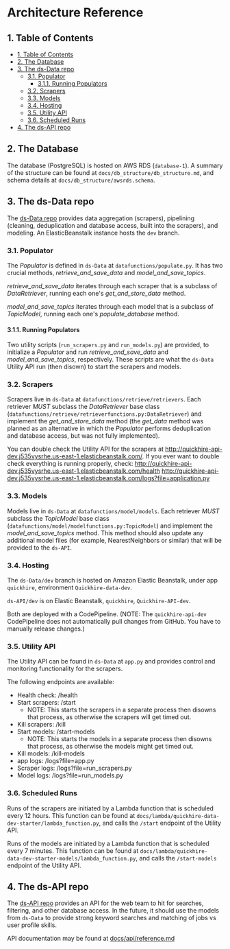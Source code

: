 # Architecture Reference

## 1. Table of Contents
<!-- TOC -->

- [1. Table of Contents](#1-table-of-contents)
- [2. The Database](#2-the-database)
- [3. The ds-Data repo](#3-the-ds-data-repo)
	- [3.1. Populator](#31-populator)
		- [3.1.1. Running Populators](#311-running-populators)
	- [3.2. Scrapers](#32-scrapers)
	- [3.3. Models](#33-models)
	- [3.4. Hosting](#34-hosting)
	- [3.5. Utility API](#35-utility-api)
	- [3.6. Scheduled Runs](#36-scheduled-runs)
- [4. The ds-API repo](#4-the-ds-api-repo)

<!-- /TOC -->

## 2. The Database

The database (PostgreSQL) is hosted on AWS RDS (`database-1`). A summary of the structure can be found at `docs/db_structure/db_structure.md`, and schema details at `docs/db_structure/awsrds.schema`.

## 3. The ds-Data repo

The [ds-Data repo](https://github.com/Lambda-School-Labs/Job-Funnel-ds-Data) provides data aggregation (scrapers), pipelining (cleaning, deduplication and database access, built into the scrapers), and modeling. An ElasticBeanstalk instance hosts the `dev` branch.

### 3.1. Populator

The _Populator_ is defined in `ds-Data` at `datafunctions/populate.py`. It has two crucial methods, _retrieve\_and\_save\_data_ and _model\_and\_save\_topics_.

_retrieve\_and\_save\_data_ iterates through each scraper that is a subclass of _DataRetriever_, running each one's _get\_and\_store\_data_ method.

_model\_and\_save\_topics_ iterates through each model that is a subclass of _TopicModel_, running each one's _populate\_database_ method.

#### 3.1.1. Running Populators

Two utility scripts (`run_scrapers.py` and `run_models.py`) are provided, to initialize a _Populator_ and run _retrieve\_and\_save\_data_ and _model\_and\_save\_topics_, respectively. These scripts are what the `ds-Data` Utility API run (then disown) to start the scrapers and models.

### 3.2. Scrapers

Scrapers live in `ds-Data` at `datafunctions/retrieve/retrievers`. Each retriever *MUST* subclass the _DataRetriever_ base class (`datafunctions/retrieve/retrieverfunctions.py:DataRetriever`) and implement the _get\_and\_store\_data_ method (the _get\_data_ method was planned as an alternative in which the _Populator_ performs deduplication and database access, but was not fully implemented).


You can double check the Utility API for the scrapers at http://quickhire-api-dev.j535vysrhe.us-east-1.elasticbeanstalk.com/. If you ever want to double check everything is running properly, check:
http://quickhire-api-dev.j535vysrhe.us-east-1.elasticbeanstalk.com/health
http://quickhire-api-dev.j535vysrhe.us-east-1.elasticbeanstalk.com/logs?file=application.py


### 3.3. Models

Models live in `ds-Data` at `datafunctions/model/models`. Each retriever *MUST* subclass the _TopicModel_ base class (`datafunctions/model/modelfunctions.py:TopicModel`) and implement the _model\_and\_save\_topics_ method. This method should also update any additional model files (for example, NearestNeighbors or similar) that will be provided to the `ds-API`.

### 3.4. Hosting


The `ds-Data/dev` branch is hosted on Amazon Elastic Beanstalk, under app `quickhire`, environment `Quickhire-data-dev`.


`ds-API/dev` is on Elastic Beanstalk, `quickhire`, `Quickhire-API-dev`.

Both are deployed with a CodePipeline. (NOTE: The `quickhire-api-dev` CodePipeline does not automatically pull changes from GitHub. You have to manually release changes.)

### 3.5. Utility API

The Utility API can be found in `ds-Data` at `app.py` and provides control and monitoring functionality for the scrapers.


The following endpoints are available:
- Health check: /health
- Start scrapers: /start
	- NOTE: This starts the scrapers in a separate process then disowns that process, as otherwise the scrapers will get timed out.
- Kill scrapers: /kill
- Start models: /start-models
	- NOTE: This starts the models in a separate process then disowns that process, as otherwise the models might get timed out.
- Kill models: /kill-models
- app logs: /logs?file=app.py
- Scraper logs: /logs?file=run_scrapers.py
- Model logs: /logs?file=run_models.py

### 3.6. Scheduled Runs

Runs of the scrapers are initiated by a Lambda function that is scheduled every 12 hours. This function can be found at `docs/lambda/quickhire-data-dev-starter/lambda_function.py`, and calls the `/start` endpoint of the Utility API.

Runs of the models are initiated by a Lambda function that is scheduled every 7 minutes. This function can be found at `docs/lambda/quickhire-data-dev-starter-models/lambda_function.py`, and calls the `/start-models` endpoint of the Utility API.

## 4. The ds-API repo

The [ds-API repo](https://github.com/Lambda-School-Labs/Job-Funnel-ds-Data) provides an API for the web team to hit for searches, filtering, and other database access. In the future, it should use the models from `ds-Data` to provide strong keyword searches and matching of jobs vs user profile skills.

API documentation may be found at [docs/api/reference.md](../docs/api/reference.md)
